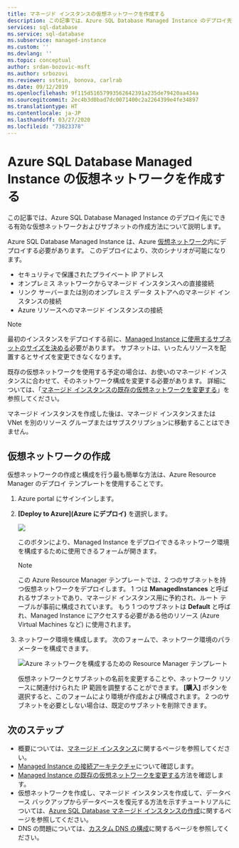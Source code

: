 ```yaml
---
title: マネージド インスタンスの仮想ネットワークを作成する
description: この記事では、Azure SQL Database Managed Instance のデプロイ先にできる仮想ネットワークの作成方法について説明します。
services: sql-database
ms.service: sql-database
ms.subservice: managed-instance
ms.custom: ''
ms.devlang: ''
ms.topic: conceptual
author: srdan-bozovic-msft
ms.author: srbozovi
ms.reviewer: sstein, bonova, carlrab
ms.date: 09/12/2019
ms.openlocfilehash: 9f115d51657993562642391a235de79420aa434a
ms.sourcegitcommit: 2ec4b3d0bad7dc0071400c2a2264399e4fe34897
ms.translationtype: HT
ms.contentlocale: ja-JP
ms.lasthandoff: 03/27/2020
ms.locfileid: "73823378"
---
```

# <a name="create-a-virtual-network-for-azure-sql-database-managed-instance"></a>Azure SQL Database Managed Instance の仮想ネットワークを作成する

この記事では、Azure SQL Database Managed Instance のデプロイ先にできる有効な仮想ネットワークおよびサブネットの作成方法について説明します。

Azure SQL Database Managed Instance は、Azure [仮想ネットワーク](../virtual-network/virtual-networks-overview.md)内にデプロイする必要があります。 このデプロイにより、次のシナリオが可能になります。

- セキュリティで保護されたプライベート IP アドレス
- オンプレミス ネットワークからマネージド インスタンスへの直接接続
- リンク サーバーまたは別のオンプレミス データ ストアへのマネージド インスタンスの接続
- Azure リソースへのマネージド インスタンスの接続  

> [!Note]
> 最初のインスタンスをデプロイする前に、[Managed Instance に使用するサブネットのサイズを決める](sql-database-managed-instance-determine-size-vnet-subnet.md)必要があります。 サブネットは、いったんリソースを配置するとサイズを変更できなくなります。
>
> 既存の仮想ネットワークを使用する予定の場合は、お使いのマネージド インスタンスに合わせて、そのネットワーク構成を変更する必要があります。 詳細については、「[マネージド インスタンスの既存の仮想ネットワークを変更する](sql-database-managed-instance-configure-vnet-subnet.md)」を参照してください。
>
> マネージド インスタンスを作成した後は、マネージド インスタンスまたは VNet を別のリソース グループまたはサブスクリプションに移動することはできません。


## <a name="create-a-virtual-network"></a>仮想ネットワークの作成

仮想ネットワークの作成と構成を行う最も簡単な方法は、Azure Resource Manager のデプロイ テンプレートを使用することです。

1. Azure portal にサインインします。

2. **[Deploy to Azure]\(Azure にデプロイ\)** を選択します。

   <a target="_blank" href="https://portal.azure.com/#create/Microsoft.Template/uri/https%3A%2F%2Fraw.githubusercontent.com%2FAzure%2Fazure-quickstart-templates%2Fmaster%2F101-sql-managed-instance-azure-environment%2Fazuredeploy.json" rel="noopener" data-linktype="external"> <img src="https://azuredeploy.net/deploybutton.png" data-linktype="external"> </a>

   このボタンにより、Managed Instance をデプロイできるネットワーク環境を構成するために使用できるフォームが開きます。

   > [!Note]
   > この Azure Resource Manager テンプレートでは、2 つのサブネットを持つ仮想ネットワークをデプロイします。 1 つは **ManagedInstances** と呼ばれるサブネットであり、マネージド インスタンス用に予約され、ルート テーブルが事前に構成されています。 もう 1 つのサブネットは **Default** と呼ばれ、Managed Instance にアクセスする必要がある他のリソース (Azure Virtual Machines など) に使用されます。

3. ネットワーク環境を構成します。 次のフォームで、ネットワーク環境のパラメーターを構成できます。

   ![Azure ネットワークを構成するための Resource Manager テンプレート](./media/sql-database-managed-instance-vnet-configuration/create-mi-network-arm.png)

   仮想ネットワークとサブネットの名前を変更することや、ネットワーク リソースに関連付けられた IP 範囲を調整することができます。 **[購入]** ボタンを選択すると、このフォームにより環境が作成および構成されます。 2 つのサブネットを必要としない場合は、既定のサブネットを削除できます。

## <a name="next-steps"></a>次のステップ

- 概要については、[マネージド インスタンス](sql-database-managed-instance.md)に関するページを参照してください。
- [Managed Instance の接続アーキテクチャ](sql-database-managed-instance-connectivity-architecture.md)について確認します。
- [Managed Instance の既存の仮想ネットワークを変更する](sql-database-managed-instance-configure-vnet-subnet.md)方法を確認します。
- 仮想ネットワークを作成し、マネージド インスタンスを作成して、データベース バックアップからデータベースを復元する方法を示すチュートリアルについては、[Azure SQL Database マネージド インスタンスの作成](sql-database-managed-instance-get-started.md)に関するページを参照してください。
- DNS の問題については、[カスタム DNS の構成](sql-database-managed-instance-custom-dns.md)に関するページを参照してください。

